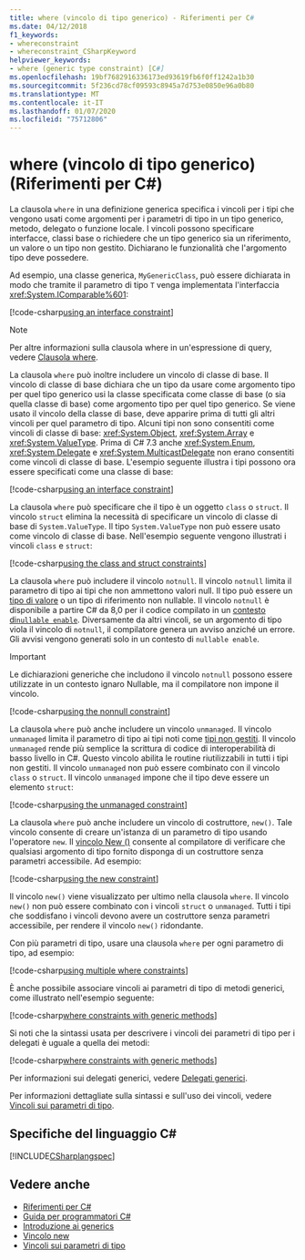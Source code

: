 ```yaml
---
title: where (vincolo di tipo generico) - Riferimenti per C#
ms.date: 04/12/2018
f1_keywords:
- whereconstraint
- whereconstraint_CSharpKeyword
helpviewer_keywords:
- where (generic type constraint) [C#]
ms.openlocfilehash: 19bf7682916336173ed93619fb6f0ff1242a1b30
ms.sourcegitcommit: 5f236cd78cf09593c8945a7d753e0850e96a0b80
ms.translationtype: MT
ms.contentlocale: it-IT
ms.lasthandoff: 01/07/2020
ms.locfileid: "75712806"
---
```

# <a name="where-generic-type-constraint-c-reference"></a>where (vincolo di tipo generico) (Riferimenti per C#)

La clausola `where` in una definizione generica specifica i vincoli per i tipi che vengono usati come argomenti per i parametri di tipo in un tipo generico, metodo, delegato o funzione locale. I vincoli possono specificare interfacce, classi base o richiedere che un tipo generico sia un riferimento, un valore o un tipo non gestito. Dichiarano le funzionalità che l'argomento tipo deve possedere.

Ad esempio, una classe generica, `MyGenericClass`, può essere dichiarata in modo che tramite il parametro di tipo `T` venga implementata l'interfaccia <xref:System.IComparable%601>:

[!code-csharp[using an interface constraint](~/samples/snippets/csharp/keywords/GenericWhereConstraints.cs#1)]

> [!NOTE]
> Per altre informazioni sulla clausola where in un'espressione di query, vedere [Clausola where](where-clause.md).

La clausola `where` può inoltre includere un vincolo di classe di base. Il vincolo di classe di base dichiara che un tipo da usare come argomento tipo per quel tipo generico usi la classe specificata come classe di base (o sia quella classe di base) come argomento tipo per quel tipo generico. Se viene usato il vincolo della classe di base, deve apparire prima di tutti gli altri vincoli per quel parametro di tipo. Alcuni tipi non sono consentiti come vincoli di classe di base: <xref:System.Object>, <xref:System.Array> e <xref:System.ValueType>. Prima di C# 7.3 anche <xref:System.Enum>, <xref:System.Delegate> e <xref:System.MulticastDelegate> non erano consentiti come vincoli di classe di base. L'esempio seguente illustra i tipi possono ora essere specificati come una classe di base:

[!code-csharp[using an interface constraint](~/samples/snippets/csharp/keywords/GenericWhereConstraints.cs#2)]

La clausola `where` può specificare che il tipo è un oggetto `class` o `struct`. Il vincolo `struct` elimina la necessità di specificare un vincolo di classe di base di `System.ValueType`. Il tipo `System.ValueType` non può essere usato come vincolo di classe di base. Nell'esempio seguente vengono illustrati i vincoli `class` e `struct`:

[!code-csharp[using the class and struct constraints](~/samples/snippets/csharp/keywords/GenericWhereConstraints.cs#3)]

La clausola `where` può includere il vincolo `notnull`. Il vincolo `notnull` limita il parametro di tipo ai tipi che non ammettono valori null. Il tipo può essere un [tipo di valore](struct.md) o un tipo di riferimento non nullable. Il vincolo `notnull` è disponibile a partire C# da 8,0 per il codice compilato in un [contesto di`nullable enable`](../../nullable-references.md#nullable-contexts). Diversamente da altri vincoli, se un argomento di tipo viola il vincolo di `notnull`, il compilatore genera un avviso anziché un errore. Gli avvisi vengono generati solo in un contesto di `nullable enable`. 

> [!IMPORTANT]
> Le dichiarazioni generiche che includono il vincolo `notnull` possono essere utilizzate in un contesto ignaro Nullable, ma il compilatore non impone il vincolo.

[!code-csharp[using the nonnull constraint](~/samples/snippets/csharp/keywords/GenericWhereConstraints.cs#NotNull)]

La clausola `where` può anche includere un vincolo `unmanaged`. Il vincolo `unmanaged` limita il parametro di tipo ai tipi noti come [tipi non gestiti](../builtin-types/unmanaged-types.md). Il vincolo `unmanaged` rende più semplice la scrittura di codice di interoperabilità di basso livello in C#. Questo vincolo abilita le routine riutilizzabili in tutti i tipi non gestiti. Il vincolo `unmanaged` non può essere combinato con il vincolo `class` o `struct`. Il vincolo `unmanaged` impone che il tipo deve essere un elemento `struct`:

[!code-csharp[using the unmanaged constraint](~/samples/snippets/csharp/keywords/GenericWhereConstraints.cs#4)]

La clausola `where` può anche includere un vincolo di costruttore, `new()`. Tale vincolo consente di creare un'istanza di un parametro di tipo usando l'operatore `new`. Il [vincolo New ()](new-constraint.md) consente al compilatore di verificare che qualsiasi argomento di tipo fornito disponga di un costruttore senza parametri accessibile. Ad esempio:

[!code-csharp[using the new constraint](~/samples/snippets/csharp/keywords/GenericWhereConstraints.cs#5)]

Il vincolo `new()` viene visualizzato per ultimo nella clausola `where`. Il vincolo `new()` non può essere combinato con i vincoli `struct` o `unmanaged`. Tutti i tipi che soddisfano i vincoli devono avere un costruttore senza parametri accessibile, per rendere il vincolo `new()` ridondante.

Con più parametri di tipo, usare una clausola `where` per ogni parametro di tipo, ad esempio:

[!code-csharp[using multiple where constraints](~/samples/snippets/csharp/keywords/GenericWhereConstraints.cs#6)]

È anche possibile associare vincoli ai parametri di tipo di metodi generici, come illustrato nell'esempio seguente:

[!code-csharp[where constraints with generic methods](~/samples/snippets/csharp/keywords/GenericWhereConstraints.cs#7)]

Si noti che la sintassi usata per descrivere i vincoli dei parametri di tipo per i delegati è uguale a quella dei metodi:

[!code-csharp[where constraints with generic methods](~/samples/snippets/csharp/keywords/GenericWhereConstraints.cs#8)]

Per informazioni sui delegati generici, vedere [Delegati generici](../../programming-guide/generics/generic-delegates.md).

Per informazioni dettagliate sulla sintassi e sull'uso dei vincoli, vedere [Vincoli sui parametri di tipo](../../programming-guide/generics/constraints-on-type-parameters.md).

## <a name="c-language-specification"></a>Specifiche del linguaggio C#

 [!INCLUDE[CSharplangspec](~/includes/csharplangspec-md.md)]

## <a name="see-also"></a>Vedere anche

- [Riferimenti per C#](../index.md)
- [Guida per programmatori C#](../../programming-guide/index.md)
- [Introduzione ai generics](../../programming-guide/generics/index.md)
- [Vincolo new](./new-constraint.md)
- [Vincoli sui parametri di tipo](../../programming-guide/generics/constraints-on-type-parameters.md)
